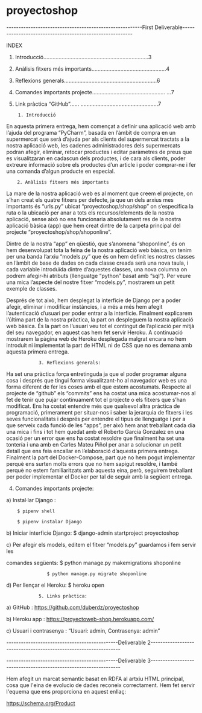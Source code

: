 # proyectoshop

--------------------------------------------------------First Deliverable---------------------------------------------------------

INDEX
1. Introducció.....................................................................3
2. Anàlisis fitxers més importants.................................................4
3. Reflexions generals.............................................................6
4. Comandes importants projecte................................................ ...7
5. Link pràctica “GitHub”...... ...................................................7

        1. Introducció
En aquesta primera entrega, hem començat a definir una aplicació web amb l’ajuda del
programa “PyCharm”, basada en l’àmbit de compra en un supermercat que serà
d’ajuda per als clients del supermercat tractats a la nostra aplicació web, les cadenes
administradores dels supermercats podran afegir, eliminar, retocar productes i editar
paràmetres de preus que es visualitzaran en cadascun dels productes, i de cara als
clients, poder extreure informació sobre els productes d’un article i poder comprar-ne i
fer una comanda d’algun producte en especial.


        2. Anàlisis fitxers més importants

La mare de la nostra aplicació web es al moment que creem el projecte, on s’han creat
els quatre fitxers per defecte, ja que un dels arxius mes importants és “urls.py” ubicat
“proyectoshop/shop/shop” on s’especifica la ruta o la ubicació per anar a tots els
recursos/elements de la nostra aplicació, sense això no ens funcionaria absolutament res
de la nostra aplicació bàsica (app) que hem creat dintre de la carpeta principal del
projecte “proyectoshop/shop/shoponline”. 

Dintre de la nostra “app” en qüestió, que s’anomena “shoponline”, és on hem desenvolupat
tota la feina de la nostra aplicació web bàsica, on tenim per una banda l’arxiu “models.py”
que és on hem definit les nostres classes en l’àmbit de base de dades on cada classe creada
serà una nova taula, i cada variable introduïda dintre d’aquestes classes, una nova columna
on podrem afegir-hi atributs (llenguatge “python” basat amb “sql”). Per veure una mica
l’aspecte del nostre fitxer “models.py”, mostrarem un petit exemple de classes.


Després de tot això, hem desplegat la interficie de Django per a poder afegir, eliminar i
modificar instàncies, i a més a més hem afegit l’autenticació d’usuari per poder entrar a la
interficie.
Finalment explicarem l’última part de la nostra pràctica, la part on despleguem la nostra
aplicació web bàsica. És la part on l’usuari veu tot el contingut de l’aplicació per mitjà del
seu navegador, en aquest cas hem fet servir Heroku.
A continuació mostrarem la pàgina web de Heroku desplegada malgrat encara no hem
introduit ni implementat la part de HTML ni de CSS que no es demana amb aquesta
primera entrega.

                3. Reflexions generals:
Ha set una pràctica força entretinguda ja que el poder programar alguna cosa i després
que tingui forma visualitzant-ho al navegador web es una forma diferent de fer les
coses amb el que estem acostumats.
Respecte al projecte de “github” els “commits” ens ha costat una mica acostumar-nos
al fet de tenir que pujar contínuament tot el projecte o els fitxers que s’han modificat.
Ens ha costat entendre més que qualsevol altra pràctica de programació, primerament
per situar-nos i saber la jerarquia de fitxers i les seves funcionalitats i després per
entendre el tipus de llenguatge i per a que serveix cada funció de les “apps”, per això
hem anat treballant cada dia una mica i fins i tot hem quedat amb el Roberto García
Gonzalez en una ocasió per un error que ens ha costat resoldre que finalment ha set una
tontería i una amb en Carles Mateu Piñol per anar a solucionar un petit detall que ens
feia encallar en l’elaboració d’aquesta primera entrega.
Finalment la part del Docker-Compose, part que no hem pogut implementar perquè ens
surten molts errors que no hem sapigut resoldre, i també perquè no estem familiaritzats
amb aquesta eina, però, seguirem treballant per poder implementar el Docker per tal de
seguir amb la següent entrega.

4. Comandes importants projecte:

a) Instal·lar Django :

        $ pipenv shell
        
        $ pipenv instalar Django
        
b) Iniciar interficie Django: $ django-admin startproject proyectoshop

c) Per afegir els models, editem el fitxer “models.py” guardamos i fem servir les

comandes següents: $ python manage.py makemigrations shoponline

                   $ python manage.py migrate shoponline
                   
d) Per llençar el Heroku: $ heroku open

                
                5. Links pràctica:
a) GitHub : https://github.com/duberdz/proyectoshop

b) Heroku app : https://proyectoweb-shop.herokuapp.com/

c) Usuari i contrasenya : “Usuari: admin, Contrasenya: admin”



----------------------------------------------Deliverable 2-----------------------------------------------------------------







----------------------------------------------Deliverable 3-----------------------------------------------------------------

Hem afegit un marcat semantic basat en RDFA al artxiu HTML principal, cosa que l'eina de evolucio de dades reconeix 
correctament.
Hem fet servir l'equema que ens proporciona en aquest enllaç:

https://schema.org/Product


